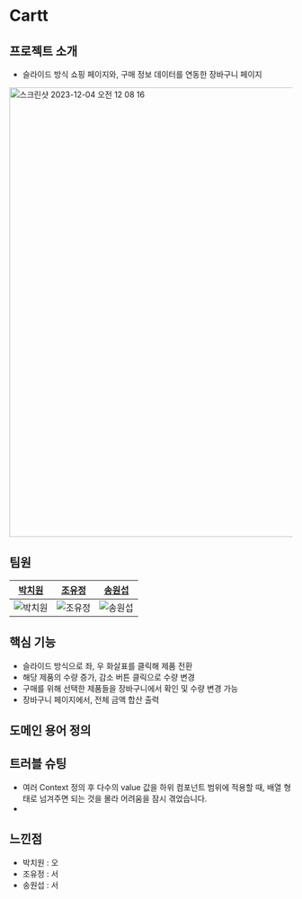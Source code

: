 # Cartt

## 프로젝트 소개

- 슬라이드 방식 쇼핑 페이지와,
  구매 정보 데이터를 연동한 장바구니 페이지

<img width="800" alt="스크린샷 2023-12-04 오전 12 08 16" src="">

## 팀원

|               [박치원](https://github.com/chich2)               |              [조유정](https://github.com/hellena345)               |             [송원섭](https://github.com/sws6641)              |
| :-------------------------------------------------------------: | :-------------------------------------------------------------: | :-------------------------------------------------------------: |
| ![박치원](https://avatars.githubusercontent.com/u/59588641?s=400&v=4) | ![조유정](https://avatars.githubusercontent.com/u/151507047?v=4) | ![송원섭](https://avatars.githubusercontent.com/u/43631736?v=4) |

## 핵심 기능

- 슬라이드 방식으로 좌, 우 화살표를 클릭해 제품 전환
- 해당 제품의 수량 증가, 감소 버튼 클릭으로 수량 변경
- 구매를 위해 선택한 제품들을 장바구니에서 확인 및 수량 변경 가능
- 장바구니 페이지에서, 전체 금액 합산 출력

## 도메인 용어 정의


## 트러블 슈팅
- 여러 Context 정의 후 다수의 value 값을 하위 컴포넌트 범위에 적용할 때, 배열 형태로 넘겨주면 되는 것을 몰라 어려움을 잠시 겪었습니다.
- 


## 느낀점

- 박치원 : 오
- 조유정 : 서
- 송원섭 : 서
